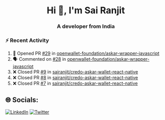 <h1 align="center">Hi 👋, I'm Sai Ranjit</h1>
<h3 align="center">A developer from India</h3>

### :zap: Recent Activity

<!--START_SECTION:activity-->
1. 💪 Opened PR [#29](https://github.com/openwallet-foundation/askar-wrapper-javascript/pull/29) in [openwallet-foundation/askar-wrapper-javascript](https://github.com/openwallet-foundation/askar-wrapper-javascript)
2. 🗣 Commented on [#28](https://github.com/openwallet-foundation/askar-wrapper-javascript/pull/28#issuecomment-2621406197) in [openwallet-foundation/askar-wrapper-javascript](https://github.com/openwallet-foundation/askar-wrapper-javascript)
3. ❌ Closed PR [#9](https://github.com/sairanjit/credo-askar-wallet-react-native/pull/9) in [sairanjit/credo-askar-wallet-react-native](https://github.com/sairanjit/credo-askar-wallet-react-native)
4. ❌ Closed PR [#8](https://github.com/sairanjit/credo-askar-wallet-react-native/pull/8) in [sairanjit/credo-askar-wallet-react-native](https://github.com/sairanjit/credo-askar-wallet-react-native)
5. ❌ Closed PR [#7](https://github.com/sairanjit/credo-askar-wallet-react-native/pull/7) in [sairanjit/credo-askar-wallet-react-native](https://github.com/sairanjit/credo-askar-wallet-react-native)
<!--END_SECTION:activity-->

## 🌐 Socials:
[![LinkedIn](https://img.shields.io/badge/LinkedIn-%230077B5.svg?logo=linkedin&logoColor=white)](https://linkedin.com/in/sairanjit) [![Twitter](https://img.shields.io/badge/Twitter-%231DA1F2.svg?logo=Twitter&logoColor=white)](https://twitter.com/sairanjit_) 
